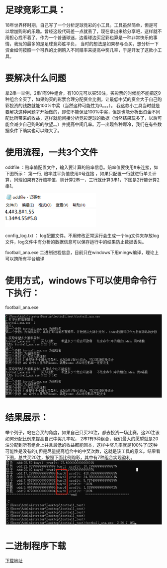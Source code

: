 # 足球竞彩工具：
  18年世界杯时期，自己写了一个分析足球竞彩的小工具。工具虽然简单，但是可以增加购彩的乐趣。曾经这段代码差一点就丢了，现在拿出来给分享吧，这样就不用担心找不着了。作为一个普通球迷，边看球边买足彩也算是一种非常快乐的事情，我玩的最多的是足球竞彩胜平负， 当时的想法是如果参与合买，想分析一下资金如何按照一个可靠的比例购入不同赔率来提高中奖几率，于是开发了这款小工具。

# 要解决什么问题
拿2串一举例，2串1有9种组合，有100元可以买50注，买彩票的时候能不能把这9种组合全买了，如果购买的彩票合理分配资金比例，让最低中奖的资金大于自己购彩投资的钱数就能100%中奖（当然这种可能性为0。。。）。
我这款小工具当时就是要解决这种问题才开始做的，即使不能保证100%中奖，但是也能分析出资金不同配比所带来的收益，这样就能间接分析竞彩足球的数据（当然结果玩多了，以后可能会减少自己购彩的欲望。。）并提高中间几率。万一出现各种爆冷，我们在有些数据条件下确实也可以赚大了。

# 使用流程，一共3个文件
oddfile ：赔率值配置文件，输入要计算的赔率信息。赔率值要使用#来连接，如下图所示：
第一行, 赔率胜平负值使用#号连接 ，如果只配置一行就进行单关计算，同理如果有2行赔率值，则计算2串一，三行就计算3串1，下图是2行能计算2串1。

![](others/1.png)

config_log.txt ： log配置文件。不用修改正常运行会生成一个log文件夹存放log文件，log文件中有分析的数据信息可以保存运行中的结果防止数据丢失。

football_ana.exe  二进制进程信息，目前只在windows下用mingw编译，理论上可以跨所有平台编译

# 使用方式，windows下可以使用命令行下执行：
football_ana.exe 

![](others/2.png)
# 结果展示：
举个列子，站在合买的角度，如果自己只买20注，都去投资一场比赛，这20注该如何分配比例来提高自己中奖几率呢， 2串1有9种组合，我们最大的愿望就是20注分配到所有组合上并且最低的收益都能回本，这样中奖几率就是100%了(这种可能性是没有的),但是尽量提高组合中的中奖次数，这就是该工具的意义。结果看下图，总共买20注，按照下面比例购彩，其中有7种组合实现盈利。
![](others/3.png)
# 二进制程序下载
[下载地址](https://github.com/wumuzhou/FootballBettingAna/releases/tag/first)
